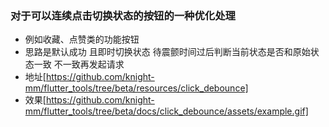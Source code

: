 ### 对于可以连续点击切换状态的按钮的一种优化处理
- 例如收藏、点赞类的功能按钮
- 思路是默认成功 且即时切换状态 待震颤时间过后判断当前状态是否和原始状态一致 不一致再发起请求
- 地址[https://github.com/knight-mm/flutter_tools/tree/beta/resources/click_debounce]
- 效果[https://github.com/knight-mm/flutter_tools/tree/beta/docs/click_debounce/assets/example.gif]




